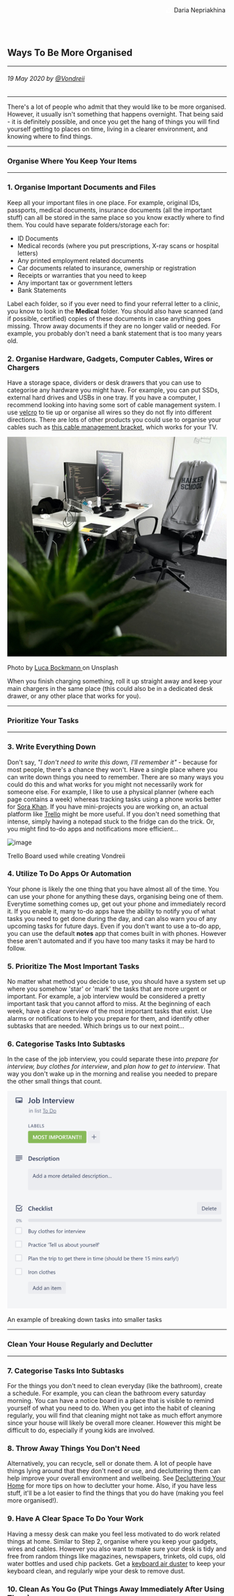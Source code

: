 <div class="parallax" style="height: 350px; background-image: url('../../../assets/articles/students-images/waysToBeMoreOrganised/header.jpg');">
  <div class="imageTextCollage"><a class="photoCred" style="margin-top: 300px; float: right;" href="https://unsplash.com/@epicantus" target="_blank" rel="noopener noreferrer" title="Download free do whatever you want high-resolution photos from Igor Miske"><span style="display:inline-block;padding:2px 3px"><svg xmlns="http://www.w3.org/2000/svg" style="height:12px;width:auto;vertical-align:middle;top:-2px;fill:white" viewBox="0 0 32 32"><title>unsplash-logo</title><path d="M10 9V0h12v9H10zm12 5h10v18H0V14h10v9h12v-9z"></path></svg></span><span style="display:inline-block;padding:2px 3px">Daria Nepriakhina</span></a></div>
</div>
<br>
<div class="writtenContent">

## Ways To Be More Organised
___

###### 19 May 2020 by [@Vondreii](https://www.instagram.com/vondreii/?hl=en)
___


There's a lot of people who admit that they would like to be more organised. However, it usually isn't something that happens overnight. That being said - it is definitely possible, and once you get the hang of things you will find yourself getting to places on time, living in a clearer environment, and knowing where to find things.

___

### Organise Where You Keep Your Items
___

### 1. Organise Important Documents and Files

Keep all your important files in one place. For example, original IDs, passports, medical documents, insurance documents (all the important stuff) can all be stored in the same place so you know exactly where to find them.
You could have separate folders/storage each for:

<ul>
	<li>ID Documents</li>
	<li>Medical records (where you put prescriptions, X-ray scans or hospital letters)</li>
	<li>Any printed employment related documents</li>
	<li>Car documents related to insurance, ownership or registration</li>
	<li>Receipts or warranties that you need to keep</li>
	<li>Any important tax or government letters</li>
	<li>Bank Statements</li>
</ul>

Label each folder, so if you ever need to find your referral letter to a clinic, you know to look in the **Medical** folder.
You should also have scanned (and if possible, certified) copies of these documents in case anything goes missing.
Throw away documents if they are no longer valid or needed. For example, you probably don't need a bank statement that is too many years old.
  
### 2. Organise Hardware, Gadgets, Computer Cables, Wires or Chargers
Have a storage space, dividers or desk drawers that you can use to categorise any hardware you might have. For example, you can put SSDs, external hard drives and USBs in one tray.
If you have a computer, I recommend looking into having some sort of cable management system. I use 
<a href="https://www.officeworks.com.au/shop/officeworks/p/velcro-brand-heavy-duty-hook-and-loop-strip-tape-25mm-x-1m-pa25556">velcro</a> to tie up or organise all wires so they do not fly into different directions.
There are lots of other products you could use to organise your cables such as <a href="https://www.ikea.com/au/en/p/uppleva-bracket-for-tv-swivel-light-grey-40330602/">this cable management bracket</a>, which works for your TV.
	
<!-- ----------- Image ----------- -->
<div class="blog-image-container">
	<img src="../../../assets/articles/students-images/waysToBeMoreOrganised/clear-desk.jpg" alt="image" class="blog-image"/>
	<div class="content-photo-credit"><p>Photo by <a href="https://unsplash.com/@lucabockmann">Luca Bockmann </a>on Unsplash</p></div>
</div>
<!-- ----------------------------- -->

When you finish charging something, roll it up straight away and keep your main chargers in the same place (this could also be in a dedicated desk drawer, or any other place that works for you).

___

### Prioritize Your Tasks
___

### 3. Write Everything Down
   
Don't say, _"I don't need to write this down, I'll remember it"_ - because for most people, there's a chance they won't. Have a single place where you can write down things you need to remember.
There are so many ways you could do this and what works for you might not necessarily work for someone else. For example, I like to use a physical planner (where each page contains a week) 
whereas tracking tasks using a phone works better for <a href="https://sora-web-dev.web.app/">Sora Khan</a>. If you have mini-projects you are working on, an actual platform like <a href="https://trello.com/">Trello</a> might be more useful.
If you don't need something that intense, simply having a notepad stuck to the fridge can do the trick. Or, you might find to-do apps and notifications more efficient...

<!-- ----------- Image ----------- -->
<div class="blog-image-container">
	<img src="../../../assets/articles/students-images/waysToBeMoreOrganised/trello.PNG" alt="image" class="blog-image"/>
	<div class="content-photo-credit"><p>Trello Board used while creating Vondreii</p></div>
</div>
<!-- ----------------------------- -->

### 4. Utilize To Do Apps Or Automation

Your phone is likely the one thing that you have almost all of the time. You can use your phone for anything these days, organising being one of them. 
Everytime something comes up, get out your phone and immediately record it. If you enable it, many to-do apps have the ability to notify you of what tasks you need to get done during the day, 
and can also warn you of any upcoming tasks for future days.
Even if you don't want to use a to-do app, you can use the default **notes** app that comes built in with phones. However these aren't automated and if you have too many tasks it may be hard to follow.

### 5. Prioritize The Most Important Tasks

No matter what method you decide to use, you should have a system set up where you somehow 'star' or 'mark' the tasks that are more urgent or important. For example, a job interview would be considered a pretty important task 
that you cannot afford to miss. At the beginning of each week, have a clear overview of the most important tasks that exist. Use alarms or notifications to help you prepare for them, and identify other subtasks that are needed. Which brings us to our next point...
    
### 6. Categorise Tasks Into Subtasks

In the case of the job interview, you could separate these into <em>prepare for interview, buy clothes for interview</em>, and <em>plan how to get to interview</em>. That way you don't wake up in the morning and realise you needed to prepare the other small things that count.

<!-- ----------- Image ----------- -->
<div class="blog-image-container">
  <img src="../../../assets/articles/students-images/waysToBeMoreOrganised/subtasks.PNG" alt="image" class="blog-image"/>
  <div class="content-photo-credit"><p>An example of breaking down tasks into smaller tasks</p></div>
</div>
<!-- ----------------------------- -->

___

### Clean Your House Regularly and Declutter
___

### 7. Categorise Tasks Into Subtasks

For the things you don't need to clean everyday (like the bathroom), create a schedule. For example, you can clean the bathroom every saturday morning. You can have a notice board in a place that is visible to remind yourself of what you need to do.
When you get into the habit of cleaning regularly, you will find that cleaning might not take as much effort anymore since your house will likely be overall more cleaner. However this might be difficult to do, especially if young kids are involved.
  
### 8. Throw Away Things You Don't Need

Alternatively, you can recycle, sell or donate them. A lot of people have things lying around that they don't need or use, and decluttering them can help improve your overall environment and wellbeing. See [Decluttering Your Home](/students/post/declutteringYourHome) for more tips on how to declutter your home.
Also, if you have less stuff, it'll be a lot easier to find the things that you do have (making you feel more organised!).
    
### 9. Have A Clear Space To Do Your Work

Having a messy desk can make you feel less motivated to do work related things at home. Similar to Step 2, organise where you keep your gadgets, wires and cables. However you also want to make sure your desk is tidy and free from random things like magazines, newspapers, trinkets, old cups, old water bottles and used chip packets. Get a 
<a href="https://www.google.com.au/shopping/product/7238651664577978374?lsf=seller:6722447,store:1945968735400658800&prds=oid:7772565465031200092&q=air+spray+keyboard&hl=en&ei=D5nEXumsD4Xez7sPq_y6-AI&lsft=gclid:CjwKCAjwh472BRAGEiwAvHVfGmlL7C77eW7WeGpdFxfi80sBPnMXxAMqqDCz_Eh8N51k_34lbUnjKxoCn4cQAvD_BwE,gclsrc:aw.ds">keyboard air duster</a> 
to keep your keyboard clean, and regularly wipe your desk to remove dust.

### 10. Clean As You Go (Put Things Away Immediately After Using Them)

When you've finished using your charger, put it back. When you've finished using the pencils, put them back. When you've finished eating, put all the leftovers back in the fridge straight away and wash the dishes (or if you're tight, soak them at least to make it easier for you later).
Wipe the benchtops and dining table. This needs to be made into a habit. If you do these things automatically without thinking, these chores will feel alot less annoying to complete, and you might get them done faster. Then, you won't end up procrastinating simple things like tidying up small items.
This will also help you when you get to the tasks you have on your cleaning schedule!

<!-- ----------- Image ----------- -->
<div class="blog-image-container">
  <img src="../../../assets/articles/students-images/waysToBeMoreOrganised/dishes.jpg" alt="image" class="blog-image"/>
  <div class="content-photo-credit"><p>Photo by <a href="https://unsplash.com/@andreamaraldg">Andre A. Xavier </a>on Unsplash</p></div>
</div>
<!-- ----------------------------- -->

___

### Organise Your Computer
___

### 11. Organise Your Web Browsing

This includes organising your emails, online accounts and saving important websites (including the use of bookmarks). 
Sort your emails into folders and unsubscribe to things that you do not want to follow to prevent yourself from getting spam.
Having a password manager is also very useful and also more secure. You can read [How to Organise Your Web Browsing](/students/post/howToOrganiseYourWebBrowsing) for a more comprehensive list.

<!-- ----------- Image ----------- -->    
<div class="blog-image-container">
  <img src="../../../assets/articles/students-images/waysToBeMoreOrganised/email-cluttered.PNG" alt="image" class="blog-image"/>
  <div class="content-photo-credit"><p>A very cluttered inbox</p></div>
</div>
<!-- ----------------------------- -->
	
### 12. Declutter Computer Files

Clean up your computer by deleting duplicate files and files that you no longer need. Try to categorise things in a way where it does <u>not</u> look like this:

<!-- ----------- Image ----------- -->    
<div class="blog-image-container">
  <img src="../../../assets/articles/students-images/waysToBeMoreOrganised/hierarchy-cluttered.PNG" alt="image" class="blog-image"/>
  <div class="content-photo-credit"><p>Too many unorganised files!</p></div>
</div>
<!-- ----------------------------- -->

This doesn't just apply to your documents. This also applies to files you've downloaded and installed, as well as photos, videos and music files. Rename all your files informatively so you don't need to open 'doc1-final' to see what it's all about.
You can also check out [Organising Your Computer To Increase Productivity](/students/post/organisingYourComputerToIncreaseProductivity) if you want to know about how to organise your computer in more detail!
    
### 13. Regularly Backup Your Files

Also don't forget to backup everything you have on your computer in case it breaks. I once lost all my work the day before an assignment was due! And because I didn't have a backup, I had to re-do everything
overnight. Saying this was stressful is an understatement. So, to save yourself the trouble, have a hard drive or usb ready and regularly back up your files and any recent changes you may have made.
You can also something like <a href="https://www.dropbox.com/login">Dropbox</a> or <a href="https://drive.google.com">Google Drive</a>.
   
___
   
### Organise Your Finances
___

### 14. Take Advantage Of Online Banking

You can use online banking as a way to track your balance for your bank account. If you have multiple bank accounts, you can view details for all of them without getting out of bed.
Contact your bank for details on how to set up an online account. Most banks should have secure apps that you can simply download on your phone.
You also want to make sure you organise other online accounts that involve payments, such as <a href="https://www.paypal.com/">PayPal</a>.

<!-- ----------- Image ----------- -->    
<div class="blog-image-container">
  <img src="../../../assets/articles/students-images/waysToBeMoreOrganised/paywave.jpg" alt="image" class="blog-image"/>
  <div class="content-photo-credit"><p>Photo by <a href="https://unsplash.com/@ultralinx">Oliur </a>on Unsplash</p></div>
</div>
<!-- ----------------------------- -->
	
If it's possible, you can also contact your bank to get a card that uses PayWave (if you don't already have one).
This allows you to pay by tapping your card when you are at the counter. This can free up your hands instead of dealing with coins and notes.
    
### 15. Create A Budget

If you are on a fixed permanent salary, use the fixed income that enters your bank account every period. If your salary is not fixed,
base your estimates on your income in the past and take into account variables like your number of shifts. Regardless of how/when you get paid, create a breakdown of all the bills that are <u>necessary</u> to pay.
Deduct them from your earnings. Make sure to take into account bills that you don't get regularly as well (for example, an electricity bill that you might get every 3 months).
Find out how much leftover from bills that you get to keep, and distribute them over food, entertainment, and savings.
	
### 16. Don't Buy Things You Can't Pay Back

I'm not talking about mortages or home loans. I'm mostly talking about the little things, like always borrowing money off your friends or using your credit card - to pay for a stereo or your kid's new $400 PlayStation.
You're either going to lose track of how much you owe who, or be so confused with the amount of credit card debt you've stacked up. This will make you feel like you are not in control of your finances, and therefore, unorganised.
	
### 17. Don't Buy Things You Don't Need

It's okay to buy things you like every now and then. However if you have a habit of buying too many clothes knowing full well that you don't use half of what you already have, you are going to contribute a lot of clutter to your home.
Implement a rule where you will not buy a desired item for at least a month. If you still want it after a month, then sure, why not. Many of the things we buy are done on impulse. We love it at that exact moment, so 
we therefore decide to just buy it, not realising that we could get by without it. This ties perfectly into keeping your house decluttered.

<!-- ----------- Image ----------- -->    
<div class="blog-image-container">
  <img src="../../../assets/articles/students-images/waysToBeMoreOrganised/clothes.jpg" alt="image" class="blog-image"/>
  <div class="content-photo-credit"><p>Photo by <a href="https://unsplash.com/@beccamchaffie">Becca McHaffie </a>on Unsplash</p></div>
</div>
<!-- ----------------------------- -->

___

### Organise Your Kitchen And Meal Plans
___

### 18. Keep An Inventory

If you have too much food at home and don't track what you have, you're likely going to have a few things sitting there longer than it should be. Don't mindlessly buy groceries.
Keep a list of items that you need to stock up on when supplies get low. While we're on the subject, make sure you also throw away any expired goods. Shop with a list of things you <u>know</u> you'll need.
	 
### 19. Prepare What You Will Cook In Advance

To save time during the week, have an idea of what you are going to make. Prepare everything so you can find them, and make sure there are no missing ingredients (alternatively, make sure you have substitutes).
Separate them out so it will be easy to get everything ready when you do eventually start. If you are not cooking, you should still have a plan of where you might be getting your food from.
	
### 20. Cook In Bulk To Save Time For The Next Few Days

When you do start cooking, instead of cooking enough for one night, you can double up the ingredients to make a dish that will last longer. This will definitely save you time over the next few days, which you can spend on other things.
    
### 21. Have Quick Meal Backups Available

On occassions where you don't feel like cooking or you might be too busy, have some backup meals that are really quick to make. This can include things like noodles, canned foods or things that you can quickly fry or grill.

<!-- ----------- Image ----------- -->
<div class="blog-image-container">
  <img src="../../../assets/articles/students-images/waysToBeMoreOrganised/cooking.jpg" alt="image" class="blog-image"/>
  <div class="content-photo-credit"><p>Photo by <a href="https://unsplash.com/@kate5oh3">Katie Smith </a>on Unsplash</p></div>
</div>
<!-- ----------------------------- -->

___

### Organise Aspects Of Your Life
___

### 22. Keep A Routine

If you do the same or similar things everyday, you are more likely to stick to them. Aspects of the above steps can be practiced by trying to do them most days and when you remember them. 
For example, make yourself wash the dishes everytime you finish eating. Or, make yourself put away things after you have finished using them. Go to bed at the same time every night and wake up at the same time.
This will not only make you feel more organised but you will likely have more control over your life if you can control the little things. 

### 23. Make Future Goals To Work Towards

This can give you more purpose/make you feel more motivated to do other things. I would suggest making a **Vision Board** that has images of the things you want to achieve.
This is an example of mine:

<!-- ----------- Image ----------- -->
<div class="blog-image-container">
  <img src="../../../assets/articles/students-images/waysToBeMoreOrganised/vision-board.PNG" alt="image" class="blog-image"/>
  <div class="content-photo-credit"><p>My Vision Board</p></div>
</div>
<!-- ----------------------------- -->

I have also ticked off the ones that are completed by writing the year I achieved it. By looking at it, you can see that one of my goals is to build a website (which I am working towards).
Other goals include places I would like to live in, like New York and Germany. I also want to publish journal articles for research, and get into photography more (also stuff I'm working towards). Some of the things I've achieved include working at a software company,
buying a first-hand new car, and finishing my degree. Even if you don't tick off everything, at least try to!

### 24. Do Something Productive First Thing In The Morning

Do something productive when you wake up. This can be as simple as making the bed, as stated by <a href="https://www.youtube.com/watch?v=pxBQLFLei70&feature=youtu.be">Admiral William H. McRaven</a>:

_"If you make your bed every morning, you will have accomplished the first task of the day. It will give you a small sense of pride and it will encourage you to do another task and another and another."_

In essence, making your bed can turn into a snowball effect which can then influence your overall day. You can also start the morning by reading, doing some exercise or by meditating.

<br><br>
<!-- ----------- Image ----------- -->
<div class="blog-image-container">
  <img src="../../../assets/articles/students-images/waysToBeMoreOrganised/bed.jpg" alt="image" class="blog-image"/>
  <div class="content-photo-credit"><p>Photo by <a href="https://unsplash.com/@awcreativeut">Aw Creative </a>on Unsplash</p></div>
</div>
<!-- ----------------------------- -->

### Conclusion

Being more organised isn't just about getting to places on time. It also involves organising your living spaces and other aspects of you like (such as your computer, your cooking and your finances).
Don't stress about not having all of these down. Life is way too complicated for things like this to be easy. However with a bit of habit forming and discipline, you might be able to get some of these and hopefully feel a bit more organised.

<br><br>

</div>